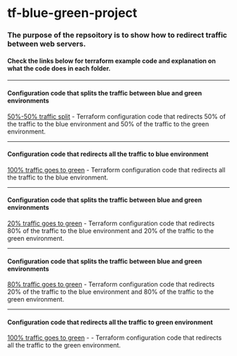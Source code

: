 # tf-blue-green-project

### The purpose of the repsoitory is to show how to redirect traffic between web servers.

#### Check the links below for terraform example code and explanation on what the code does in each folder.
------------------------------------------------------------------------------------------------
#### Configuration code that splits the traffic between blue and green environments
[50%-50% traffic split](https://github.com/nikcbg/tf-blue-green-project/tree/master/50%25-50%25%20traffic%20split) - Terraform configuration code that redirects 50% of the traffic to the blue environment and 50% of the traffic to the green environment.

---------------------------------------------------------------------------------------------------------------
#### Configuration code that redirects all the traffic to blue environment 
[100% traffic goes to green](https://github.com/nikcbg/tf-blue-green-project/tree/master/100%25%20traffic%20goes%20to%20green) - Terraform configuration code that redirects all the traffic to the blue environment.

-----------------------------------------------------------------------------------------------------------------
#### Configuration code that splits the traffic between blue and green environments
[20% traffic goes to green](https://github.com/nikcbg/tf-blue-green-project/tree/master/20%25%20traffic%20goes%20to%20green) - Terraform configuration code that redirects 80% of the traffic to the blue environment and 20% of the traffic to the green environment.

---------------------------------------------------------------------------------------------------------------
#### Configuration code that splits the traffic between blue and green environments
[80% traffic goes to green](https://github.com/nikcbg/tf-blue-green-project/tree/master/80%25%20traffic%20goes%20to%20green) - Terraform configuration code that redirects 20% of the traffic to the blue environment and 80% of the traffic to the green environment.


------------------------------------------------------------------------------------------------------------------
#### Configuration code that redirects all the traffic to green environment 
[100% traffic goes to green](https://github.com/nikcbg/tf-blue-green-project/tree/master/100%25%20traffic%20goes%20to%20green) - - Terraform configuration code that redirects all the traffic to the green environment.
